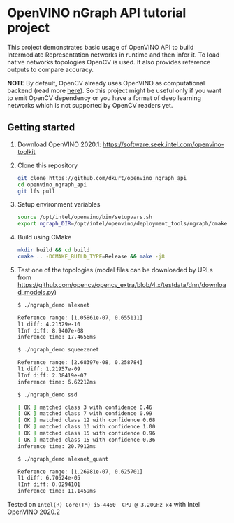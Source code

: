 # OpenVINO nGraph API tutorial project

This project demonstrates basic usage of OpenVINO API to build
Intermediate Representation networks in runtime and then infer it. To load
native networks topologies OpenCV is used. It also provides reference outputs to
compare accuracy.

**NOTE** By default, OpenCV already uses OpenVINO as computational backend (read more [here](https://github.com/opencv/opencv/wiki/Intel%27s-Deep-Learning-Inference-Engine-backend)). So this project might be useful only if you want to emit OpenCV dependency or you have a format of deep learning networks
which is not supported by OpenCV readers yet.

## Getting started

1. Download OpenVINO 2020.1: https://software.seek.intel.com/openvino-toolkit

2. Clone this repository

    ```sh
    git clone https://github.com/dkurt/openvino_ngraph_api
    cd openvino_ngraph_api
    git lfs pull
    ```

3. Setup environment variables

    ```sh
    source /opt/intel/openvino/bin/setupvars.sh
    export ngraph_DIR=/opt/intel/openvino/deployment_tools/ngraph/cmake
    ```

4. Build using CMake

    ```sh
    mkdir build && cd build
    cmake .. -DCMAKE_BUILD_TYPE=Release && make -j8
    ```

5. Test one of the topologies (model files can be downloaded by URLs from https://github.com/opencv/opencv_extra/blob/4.x/testdata/dnn/download_models.py)

    ```sh
    $ ./ngraph_demo alexnet

    Reference range: [1.05861e-07, 0.655111]
    l1 diff: 4.21329e-10
    lInf diff: 8.9407e-08
    inference time: 17.4656ms
    ```

    ```sh
    $ ./ngraph_demo squeezenet

    Reference range: [2.68397e-08, 0.258784]
    l1 diff: 1.21957e-09
    lInf diff: 2.38419e-07
    inference time: 6.62212ms
    ```

    ```sh
    $ ./ngraph_demo ssd

    [ OK ] matched class 3 with confidence 0.46
    [ OK ] matched class 7 with confidence 0.99
    [ OK ] matched class 12 with confidence 0.68
    [ OK ] matched class 13 with confidence 1.00
    [ OK ] matched class 15 with confidence 0.96
    [ OK ] matched class 15 with confidence 0.36
    inference time: 20.7912ms
    ```

    ```sh
    $ ./ngraph_demo alexnet_quant

    Reference range: [1.26981e-07, 0.625701]
    l1 diff: 6.70524e-05
    lInf diff: 0.0294101
    inference time: 11.1459ms
    ```

Tested on `Intel(R) Core(TM) i5-4460  CPU @ 3.20GHz x4` with Intel OpenVINO 2020.2
